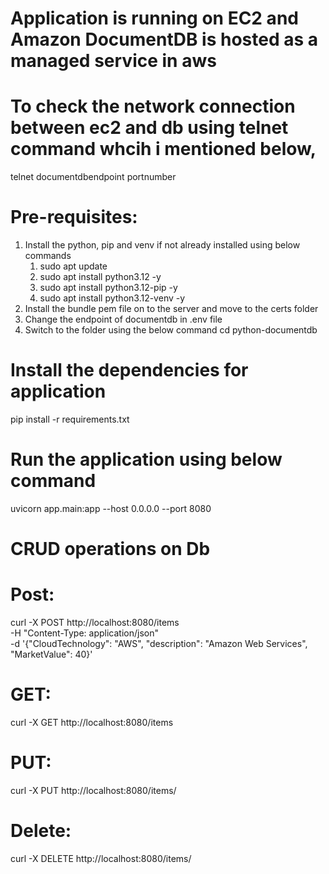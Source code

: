 # Application is running on EC2 and Amazon DocumentDB is hosted as a managed service in aws
# To check the network connection between ec2 and db using telnet command whcih i mentioned below,
telnet documentdbendpoint portnumber

Pre-requisites:
==============
1. Install the python, pip and venv if not already installed using below commands
     1. sudo apt update
     2. sudo apt install python3.12 -y
     3. sudo apt install python3.12-pip -y
     4. sudo apt install python3.12-venv -y
2. Install the bundle pem file on to the server and move to the certs folder
3. Change the endpoint of documentdb in .env file
4. Switch to the folder using the below command
     cd python-documentdb

# Install the dependencies for application
pip install -r requirements.txt

# Run the application using below command
uvicorn app.main:app --host 0.0.0.0 --port 8080

# CRUD operations on Db
Post:
====
curl -X POST http://localhost:8080/items \
  -H "Content-Type: application/json" \
  -d '{"CloudTechnology": "AWS", "description": "Amazon Web Services", "MarketValue": 40}'
  
GET:
====
curl -X GET http://localhost:8080/items

PUT:
====
curl -X PUT http://localhost:8080/items/<item Id >

Delete:
=======
curl -X DELETE http://localhost:8080/items/<item Id >

